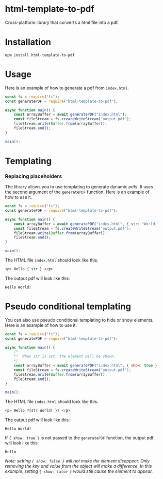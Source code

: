 # html-template-to-pdf
Cross-platform library that converts a html file into a pdf. 

# Installation
```
npm install html-template-to-pdf
```

# Usage
Here is an example of how to generate a pdf from `index.html`.

```javascript
const fs = require("fs");
const generatePDF = require("html-template-to-pdf");

async function main() {
    const arrayBuffer = await generatePDF("index.html");    
    const fileStream = fs.createWriteStream("output.pdf");
    fileStream.write(Buffer.from(arrayBuffer));
    fileStream.end();
}

main();
```

# Templating
### Replacing placeholders
The library allows you to use templating to generate dynamic pdfs. It uses the second argument of the `generatePDF` function. Here is an example of how to use it.

```javascript
const fs = require("fs");
const generatePDF = require("html-template-to-pdf");

async function main() {
    const arrayBuffer = await generatePDF("index.html", { str: "World!" });    
    const fileStream = fs.createWriteStream("output.pdf");
    fileStream.write(Buffer.from(arrayBuffer));
    fileStream.end();
}

main();
```

The HTML file `index.html` should look like this.

```html
<p> Hello { str } </p>
```

The output pdf will look like this:
```
Hello World!
```


# Pseudo conditional templating
You can also use pseudo conditional templating to hide or show elements. Here is an example of how to use it.

```javascript
const fs = require("fs");
const generatePDF = require("html-template-to-pdf");

async function main() {
    /* 
    **  When str is set, the element will be shown.
    */
    const arrayBuffer = await generatePDF("index.html", { show: true });    
    const fileStream = fs.createWriteStream("output.pdf");
    fileStream.write(Buffer.from(arrayBuffer));
    fileStream.end();
}

main();
```

The HTML file `index.html` should look like this.

```html
<p> Hello ?{str World! }? </p>
```

The output pdf will look like this:
```
Hello World!
```

If `{ show: true }` is not passed to the `generatePDF` function, the output pdf will look like this:
```
Hello
```
<i>Note: setting `{ show: false }` will not make the element disappear. Only removing the key and value from the object will make a difference. In this example, setting `{ show: false }` would still cause the element to appear.</i>